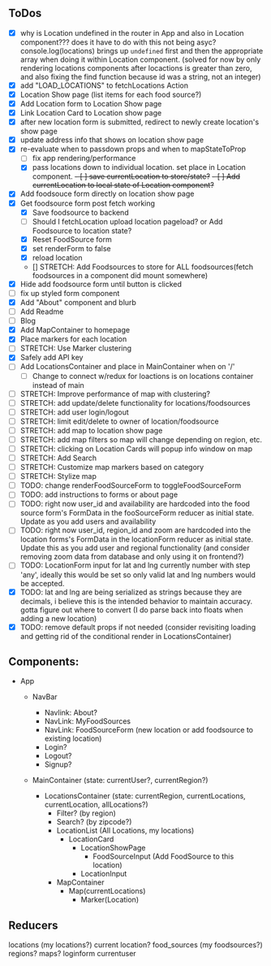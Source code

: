 ## ToDos

- [x] why is Location undefined in the router in App and also in Location component??? does it have to do with this not being asyc? console.log(locations) brings up `undefined` first and then the appropriate array when doing it within Location component. (solved for now by only rendering locations components after locactions is greater than zero, and also fixing the find function because id was a string, not an integer)
- [x] add "LOAD_LOCATIONS" to fetchLocations Action
- [x] Location Show page (list items for each food source?)
- [x] Add Location form to Location Show page
- [x] Link Location Card to Location show page
- [x] after new location form is submitted, redirect to newly create location's show page
- [x] update address info that shows on location show page
- [x] re-evaluate when to passdown props and when to mapStateToProp
    - [ ] fix app rendering/performance
    - [x] pass locations down to individual location. set place in Location component. 
    ~~- [ ] save currentLocation to store/state?~~
    ~~- [ ] Add currentLocation to local state of Location component?~~
- [x] Add foodsouce form directly on location show page
- [x] Get foodsource form post fetch working
    - [x] Save foodsource to backend
    - [ ] Should I fetchLocation upload location pageload? or Add Foodsource to location state?
    - [x] Reset FoodSource form
    - [x] set renderForm to false
    - [x] reload location
    - [] STRETCH: Add Foodsources to store for ALL foodsources(fetch foodsources in a component did mount somewhere)
- [x] Hide add foodsource form until button is clicked
- [ ] fix up styled form component
- [x] Add "About" component and blurb
- [ ] Add Readme
- [ ] Blog
- [x] Add MapContainer to homepage
- [x] Place markers for each location 
- [ ] STRETCH: Use Marker clustering
-[x] Safely add API key
- [ ] Add LocationsContainer and place in MainContainer when on '/'
    - [ ] Change to connect w/redux for loactions is on locations container instead of main
- [ ] STRETCH: Improve performance of map with clustering?
- [ ] STRETCH: add update/delete functionality for locations/foodsources
- [ ] STRETCH: add user login/logout
- [ ] STRETCH: limit edit/delete to owner of location/foodsource
- [ ] STRETCH: add map to location show page
- [ ] STRETCH: add map filters so map will change depending on region, etc.
- [ ] STRETCH: clicking on Location Cards will popup info window on map
- [ ] STRETCH: Add Search
- [ ] STRETCH: Customize map markers based on category
- [ ] STRETCH: Stylize map
- [ ] TODO: change renderFoodSourceForm to toggleFoodSourceForm
- [ ] TODO: add instructions to forms or about page
- [ ] TODO: right now user_id and availability are hardcoded into the food source form's FormData in the fooSourceForm reducer as initial state. Update as you add users and availability
- [ ] TODO: right now user_id, region_id and zoom are hardcoded into the location forms's FormData in the locationForm reducer as initial state. Update this as you add user and regional functionality (and consider removing zoom data from database and only using it on frontend?)
- [ ] TODO: LocationForm input for lat and lng currently number with step 'any', ideally this would be set so only valid lat and lng numbers would be accepted.
- [x] TODO: lat and lng are being serialized as strings because they are decimals, i believe this is the intended behavior to maintain accuracy. gotta figure out where to convert (I do parse back into floats when adding a new location)
- [x] TODO: remove default props if not needed (consider revisiting loading and getting rid of the conditional render in LocationsContainer)

## Components:
- App
    - NavBar
        - Navlink: About?
        - NavLink: MyFoodSources
        - NavLink: FoodSourceForm (new location or add foodsource to existing location)
        - Login?
        - Logout?
        - Signup?
    - MainContainer (state: currentUser?, currentRegion?)
    
        - LocationsContainer (state: currentRegion, currentLocations, currentLocation, allLocations?)
            - Filter? (by region)
            - Search? (by zipcode?)
            - LocationList (All Locations, my locations)
                - LocationCard
                    - LocationShowPage
                        - FoodSourceInput (Add FoodSource to this location)
                    - LocationInput
            - MapContainer
                - Map(currentLocations)
                    - Marker(Location)


## Reducers

locations
(my locations?)
current location?
food_sources
(my foodsources?)
regions?
maps?
loginform
currentuser


